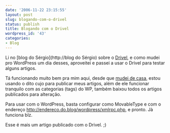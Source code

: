 ```yaml
---
date: '2006-11-22 23:15:55'
layout: post
slug: blogando-com-o-drivel
status: publish
title: Blogando com o Drivel
wordpress_id: '43'
categories:
- Blog
---
```


Li no [blog do Sérgio](http://blog do Sérgio) sobre o [Drivel](http://www.dropline.net/drivel/), e como mudei pro WordPress um dia desses, aproveitei e passei a usar o Drivel para testar alguns artigos.

Tá funcionando muito bem pra mim aqui, desde que [mudei de casa](http://enderson.blog.br/2006/11/22/mudanca-quase-completa/), estou usando o dito cujo para publicar meus artigos, além de ele funcionar tranquilo com as categorias (tags) do WP, também baixou todos os artigos publicados para alteração.

Para usar com o WordPress, basta configurar como MovableType e com o endereço http://endereco.do.blog/wordpress/xmlrpc.php, e pronto. Jà funciona blz.

Esse é mais um artigo publicado com o Drivel. ;)
